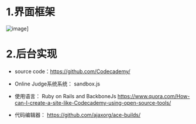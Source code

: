 # 1.界面框架

![image](http://upload.chinaz.com/2015/1207/1449458096530.png)]

# 2.后台实现
- source code：https://github.com/Codecademy/

- Online Judge系统系统：
sandbox.js

- 使用语言：
Ruby on Rails and BackboneJs https://www.quora.com/How-can-I-create-a-site-like-Codecademy-using-open-source-tools/

- 代码编辑器：
https://github.com/ajaxorg/ace-builds/